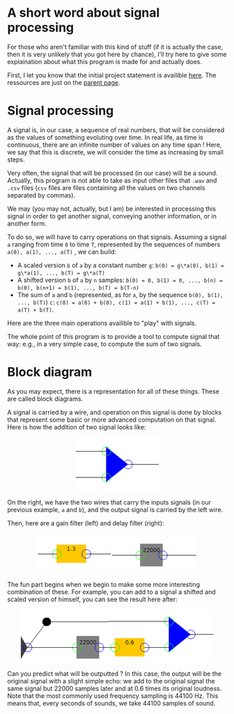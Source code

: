 # A short word about signal processing

For those who aren't familiar with this kind of stuff (if it is actually the case, then it is very unlikely that you got here by chance), I'll try here to give some explaination about what this program is made for and actually does.

First, I let you know that the initial project statement is availible [here](http://www.run.montefiore.ulg.ac.be/~grailet/docs/INFO0062/2019-2020/project_statement.pdf). The ressources are just on the [parent page](http://www.run.montefiore.ulg.ac.be/~grailet/INFO0062_proj_19-20.php).

# Signal processing

A signal is, in our case, a sequence of real numbers, that will be considered as the values of something evoluting over time. In real life, as time is continuous, there are an infinite number of values on any time span ! Here, we say that this is discrete, we will consider the time as increasing by small steps.

Very often, the signal that will be processed (in our case) will be a sound. Actually, this program is not able to take as input other files that `.wav` and `.csv` files (`csv` files are files containing all the values on two channels separated by commas).

We may (you may not, actually, but I am) be interested in processing this signal in order to get another signal, conveying another information, or in another form.

To do so, we will have to carry operations on that signals. Assuming a signal `a` ranging from time `0` to time `T`, represented by the sequences of numbers `a(0), a(1), ..., a(T)` , we can build:
- A scaled version `b` of `a` by a constant number `g`: `b(0) = g\*a(0), b(1) = g\*a(1), ..., b(T) = g\*a(T)`
- A shifted version `b` of `a` by `n` samples: `b(0) = 0, b(1) = 0, ..., b(n) = b(0), b(n+1) = b(1), ..., b(T) = b(T-n)`
- The sum of `a` and `b` (represented, as for `a`, by the sequence `b(0), b(1), ..., b(T)`) `c`: `c(0) = a(0) + b(0), c(1) = a(1) + b(1), ..., c(T) = a(T) + b(T)`.

Here are the three main operations availible to "play" with signals.

The whole point of this program is to provide a tool to compute signal that way: e.g., in a very simple case, to compute the sum of two signals.

# Block diagram

As you may expect, there is a representation for all of these things. These are called block diagrams.

A signal is carried by a wire, and operation on this signal is done by blocks that represent some basic or more advanced computation on that signal. Here is how the addition of two signal looks like:

<p align="center">
    <img src="img/addition.png">
</p>

On the right, we have the two wires that carry the inputs signals (in our previous example, `a` and `b`), and the output signal is carried by the left wire.

Then, here are a gain filter (left) and delay filter (right):

<p align="center">
    <img src="img/gain.png">
    <img src="img/delay.png">
</p>

The fun part begins when we begin to make some more interesting combination of these. For example, you can add to a signal a shifted and scaled version of himself, you can see the result here after:

<p align="center">
    <img src="img/simple-echo.png">
</p>

Can you predict what will be outputted ? In this case, the output will be the original signal with a slight simple echo: we add to the original signal the same signal but 22000 samples later and at 0.6 times its original loudness. Note that the most commonly used frequency sampling is 44100 Hz. This means that, every seconds of sounds, we take 44100 samples of sound.
